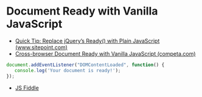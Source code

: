 # Document Ready with Vanilla JavaScript

* [Quick Tip: Replace jQuery’s Ready() with Plain JavaScript (www.sitepoint.com)](https://www.sitepoint.com/jquery-document-ready-plain-javascript/)
* [Cross-browser Document Ready with Vanilla JavaScript (competa.com)](http://www.competa.com/blog/cross-browser-document-ready-with-vanilla-javascript/)


```js
document.addEventListener("DOMContentLoaded", function() {
   console.log('Your document is ready!');
});
```

* [JS Fiddle](https://jsfiddle.net/janis_rullis/8heb5aa1/)
